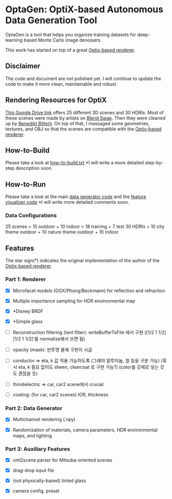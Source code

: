 # OptaGen: OptiX-based Autonomous Data Generation Tool

OptaGen is a tool that helps you organize training datasets for deep-learning based Monte Carlo image denoisers.

This work has started on top of a great [Optix-based renderer](https://github.com/knightcrawler25/Optix-PathTracer).

## Disclaimer

The code and document are not polished yet. I will continue to update the code to make it more clean, maintainable and robust.

## Rendering Resources for OptiX

[This Google Drive link](https://drive.google.com/open?id=1FKiPY7VtGvwdirNgEH6yYpHk_kPlnybE) offers 25 different 3D scenes and 30 HDRIs. Most of these scenes were made by artists on [Blend Swap](https://blendswap.com/). Then they were cleaned up by [Benedikt Bitterli](https://benedikt-bitterli.me/resources/). On top of that, I massaged some geometries, textures, and OBJ so that the scenes are compatible with the [Optix-based renderer](https://github.com/knightcrawler25/Optix-PathTracer).

## How-to-Build

Please take a look at [how-to-build.txt](./how-to-build.txt)
*I will write a more detailed step-by-step description soon.

## How-to-Run

Please take a look at the main [data generator code](./scripts/optagen.py) and the [feature visualizer code](./scripts/vis_feat.py)
*I will write more detailed comments soon.

### Data Configurations

25 scenes = 15 outdoor + 10 indoor = 18 training + 7 test
30 HDRIs = 10 city theme outdoor + 10 nature theme outdoor + 10 indoor

## Features 

The star sign(*) indicates the original implementation of the author of the [Optix-based renderer](https://github.com/knightcrawler25/Optix-PathTracer).

### Part 1: Renderer

- [x] Microfacet models (GGX/Phong/Beckmann) for reflection and refraction

- [x] Multiple importance sampling for HDR environmental map

- [x] *Disney BRDF

- [x] *Simple glass

- [ ] Reconstruction filtering (tent filter): writeBufferToFile 에서 구현 ([1/2 1 1/2][1/2 1 1/2]'를 normalize해서 쓰면 됨)

- [ ] opacity (mask): 반투명 물체 구현이 시급

- [ ] conductor => eta, k 값 적용 가능하도록 (그래야 알루미늄, 철 등을 구분 가능) (혹시 eta, k 필요 없이도 sheen, clearcoat 로 구현 가능?) (color를 강제로 넣는 것도 괜찮을 듯)

- [ ] thindielectric => car, car2 scene에서 crucial

- [ ] coating: (for car, car2 scenes) IOR, thickness

### Part 2: Data Generator

- [x] Multichannel rendering (.npy)

- [x] Randomization of materials, camera parameters, HDR environmental maps, and lighting

### Part 3: Auxiliary Features

- [x] xml2scene parser for Mitsuba-oriented scenes

- [x] drag-drop input file

- [x] (not physically-based) tinted glass

- [x] camera config. preset